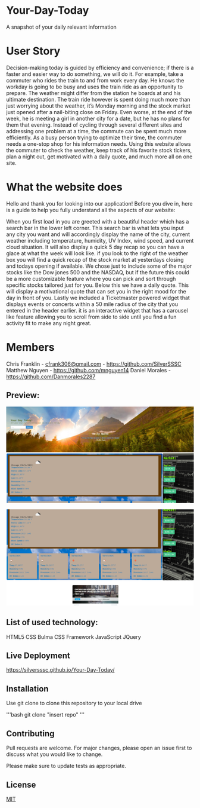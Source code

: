 # Your-Day-Today
A snapshot of your daily relevant information


# User Story
Decision-making today is guided by efficiency and convenience; if there is a faster and easier way to do something, we will do it. For example, take a commuter who rides the train to and from work every day. He knows the workday is going to be busy and uses the train ride as an opportunity to prepare. The weather might differ from the station he boards at and his ultimate destination. The train ride however is spent doing much more than just worrying about the weather, it’s Monday morning and the stock market just opened after a nail-biting close on Friday. Even worse, at the end of the week, he is meeting a girl in another city for a date, but he has no plans for them that evening. Instead of cycling through several different sites and addressing one problem at a time, the commute can be spent much more efficiently. As a busy person trying to optimize their time, the commuter needs a one-stop shop for his information needs. Using this website allows the commuter to check the weather, keep track of his favorite stock tickers, plan a night out, get motivated with a daily quote, and much more all on one site. 


# What the website does
Hello and thank you for looking into our application! Before you dive in, here is a guide to help you fully understand all the aspects of our website:

When you first load in you are greeted with a beautiful header which has a search bar in the lower left corner. This search bar is what lets you input any city you want and will accordingly display the name of the city, current weather including temperature, humidity, UV Index, wind speed, and current cloud situation. It will also display a quick 5 day recap so you can have a glace at what the week will look like. if you look to the right of the weather box you will find a quick recap of the stock market at yesterdays closing and todays opening if available. We chose just to include some of the major stocks like the Dow jones 500 and the NASDAQ, but if the future this could be a more customizable feature where you can pick and sort through specific stocks tailored just for you. Below this we have a daily quote. This will display a motivational quote that can set you in the right mood for the day in front of you. Lastly we included a Ticketmaster powered widget that displays events or concerts within a 50 mile radius of the city that you entered in the header earlier. it is an interactive widget that has a carousel like feature allowing you to scroll from side to side until you find a fun activity fit to make any night great.


# Members
Chris Franklin - cfrank306@gmail.com - https://github.com/SilverSSSC
Matthew Nguyen - https://github.com/mnguyen14
Daniel Morales - https://github.com/Danmorales2287

## Preview:

![Preview of the project](./Project1.png)

![Preview of the project](./Project2.png)


## List of used technology:
HTML5
CSS
Bulma CSS Framework
JavaScript
JQuery


## Live Deployment

https://silversssc.github.io/Your-Day-Today/

## Installation

Use git clone to clone this repository to your local drive

'''bash
git clone "insert repo"
'''

## Contributing
Pull requests are welcome. For major changes, please open an issue first to discuss what you would like to change.

Please make sure to update tests as appropriate.

## License
[MIT](https://choosealicense.com/licenses/mit/)
